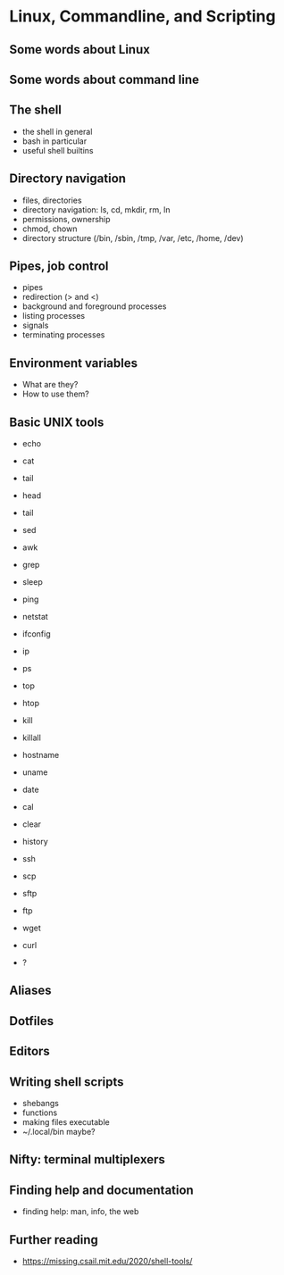 # Linux, Commandline, and Scripting

## Some words about Linux


## Some words about command line


## The shell

- the shell in general
- bash in particular
- useful shell builtins


## Directory navigation

- files, directories
- directory navigation: ls, cd, mkdir, rm, ln
- permissions, ownership
- chmod, chown
- directory structure (/bin, /sbin, /tmp, /var, /etc, /home, /dev)


## Pipes, job control

- pipes
- redirection (> and <)
- background and foreground processes
- listing processes
- signals
- terminating processes


## Environment variables

- What are they?
- How to use them?


## Basic UNIX tools

- echo

- cat
- tail

- head
- tail

- sed
- awk
- grep
- sleep

- ping
- netstat

- ifconfig
- ip

- ps
- top
- htop
- kill
- killall

- hostname
- uname


- date
- cal

- clear
- history

- ssh
- scp
- sftp
- ftp
- wget
- curl

- ?

## Aliases


## Dotfiles


## Editors


## Writing shell scripts

- shebangs
- functions
- making files executable
- ~/.local/bin maybe?


## Nifty: terminal multiplexers


## Finding help and documentation

- finding help: man, info, the web


## Further reading

- https://missing.csail.mit.edu/2020/shell-tools/

